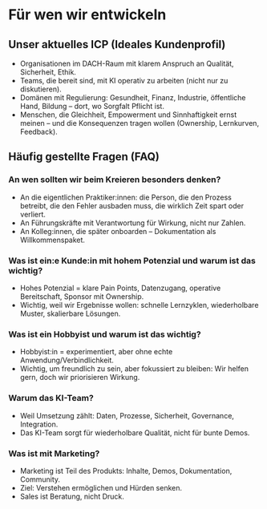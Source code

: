 # Für wen wir entwickeln

## Unser aktuelles ICP (Ideales Kundenprofil)

- Organisationen im DACH-Raum mit klarem Anspruch an Qualität, Sicherheit, Ethik.
- Teams, die bereit sind, mit KI operativ zu arbeiten (nicht nur zu diskutieren).
- Domänen mit Regulierung: Gesundheit, Finanz, Industrie, öffentliche Hand, Bildung – dort, wo Sorgfalt Pflicht ist.
- Menschen, die Gleichheit, Empowerment und Sinnhaftigkeit ernst meinen – und die Konsequenzen tragen wollen (Ownership, Lernkurven, Feedback).

## Häufig gestellte Fragen (FAQ)

### An wen sollten wir beim Kreieren besonders denken?  

- An die eigentlichen Praktiker:innen: die Person, die den Prozess betreibt, die den Fehler ausbaden muss, die wirklich Zeit spart oder verliert.  
- An Führungskräfte mit Verantwortung für Wirkung, nicht nur Zahlen.  
- An Kolleg:innen, die später onboarden – Dokumentation als Willkommenspaket.  

### Was ist ein:e Kunde:in mit hohem Potenzial und warum ist das wichtig?  

- Hohes Potenzial = klare Pain Points, Datenzugang, operative Bereitschaft, Sponsor mit Ownership.  
- Wichtig, weil wir Ergebnisse wollen: schnelle Lernzyklen, wiederholbare Muster, skalierbare Lösungen.  

### Was ist ein Hobbyist und warum ist das wichtig?  

- Hobbyist:in = experimentiert, aber ohne echte Anwendung/Verbindlichkeit.  
- Wichtig, um freundlich zu sein, aber fokussiert zu bleiben: Wir helfen gern, doch wir priorisieren Wirkung.  

### Warum das KI-Team?  

- Weil Umsetzung zählt: Daten, Prozesse, Sicherheit, Governance, Integration.  
- Das KI-Team sorgt für wiederholbare Qualität, nicht für bunte Demos.  

### Was ist mit Marketing?  

- Marketing ist Teil des Produkts: Inhalte, Demos, Dokumentation, Community.  
- Ziel: Verstehen ermöglichen und Hürden senken.  
- Sales ist Beratung, nicht Druck.
